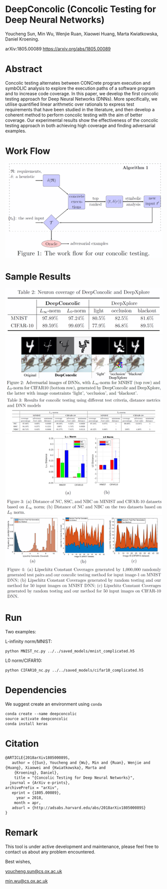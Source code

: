 # DeepConcolic (Concolic Testing for Deep Neural Networks)

Youcheng Sun, Min Wu, Wenjie Ruan, Xiaowei Huang, Marta Kwiatkowska, Daniel Kroening.

arXiv:1805.00089 https://arxiv.org/abs/1805.00089

# Abstract
Concolic testing alternates between CONCrete program execution and symbOLIC analysis to explore the execution paths of a software program and to increase code coverage. In this paper, we develop the first concolic testing approach for Deep Neural Networks (DNNs). More specifically, we utilise quantified linear arithmetic over rationals to express test requirements that have been studied in the literature, and then develop a coherent method to perform concolic testing with the aim of better coverage. Our experimental results show the effectiveness of the concolic testing approach in both achieving high coverage and finding adversarial examples.

# Work Flow
![alt text](PaperData/Work_Flow.png)

# Sample Results
![alt text](PaperData/Neuron_Coverage.png)
![alt text](PaperData/Adversarial_Examples.png)
![alt text](PaperData/Concolic_Testing_Results.png)
![alt text](PaperData/Distance_Comparison.png)
![alt text](PaperData/Lipschitz_Constant_Coverage.png)

# Run
Two examples:

L-infinity norm/MNIST:
```
python MNIST_nc.py ../../saved_models/mnist_complicated.h5
```

L0 norm/CIFAR10:
```
python CIFAR10_nc.py ../../saved_models/cifar10_complicated.h5
```

# Dependencies
We suggest create an environment using `conda`
```
conda create --name deepconcolic
source activate deepconcolic
conda install keras
```

# Citation

```
@ARTICLE{2018arXiv180500089S,
   author = {{Sun}, Youcheng and {Wu}, Min and {Ruan}, Wenjie and {Huang}, Xiaowei and {Kwiatkowska}, Marta and 
	{Kroening}, Daniel},
    title = "{Concolic Testing for Deep Neural Networks}",
  journal = {ArXiv e-prints},
archivePrefix = "arXiv",
   eprint = {1805.00089},
     year = 2018,
    month = apr,
   adsurl = {http://adsabs.harvard.edu/abs/2018arXiv180500089S}
}
```


# Remark
This tool is under active development and maintenance, please feel free to contact us about any problem encountered.

Best wishes,

youcheng.sun@cs.ox.ac.uk

min.wu@cs.ox.ac.uk

